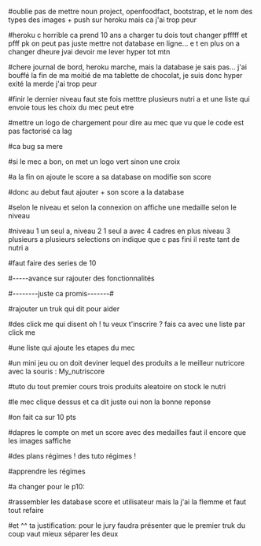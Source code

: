 
#oublie pas de mettre noun project, openfoodfact, bootstrap, et le nom des types des images + push sur heroku mais ca j'ai trop peur

#heroku c horrible ca prend 10 ans a charger tu dois tout changer pfffff et pfff pk on peut pas juste mettre not database en ligne... e t en plus on a changer dheure jvai devoir me lever hyper tot mtn

#chere journal de bord, heroku marche, mais la database je sais pas... j'ai bouffé la fin de ma moitié de ma tablette de chocolat, je suis donc hyper exité la merde j'ai trop peur

#finir le dernier niveau faut ste fois metttre plusieurs nutri a et une liste qui envoie tous les choix du mec peut etre 

#mettre un logo de chargement pour dire au mec que vu que le code est pas factorisé ca lag

#ca bug sa mere

#si le mec a bon, on met un logo vert sinon une croix

#a la fin on ajoute le score a sa database on modifie son score

#donc au debut faut ajouter  + son score a la database

#selon le niveau et selon la connexion on affiche une medaille selon le niveau


#niveau 1 un seul a, niveau 2 1 seul a avec 4 cadres en plus niveau 3 plusieurs a plusieurs selections on indique que c pas fini il reste tant de nutri a

#faut faire des series de 10





#-----avance sur rajouter des fonctionnalités

#--------juste ca promis-------#

#rajouter un truk qui dit pour aider

  #des click me qui disent oh ! tu veux t'inscrire ? fais ca avec une liste par click me
  
  #une liste qui ajoute les etapes du mec

#un mini jeu ou on doit deviner lequel des produits a le meilleur nutricore avec la souris : My_nutriscore

  #tuto du tout premier cours trois produits aleatoire on stock le nutri
  
  #le mec clique dessus et ca dit juste oui non la bonne reponse
  
  #on fait ca sur 10 pts
  
  #dapres le compte on met un score avec des medailles faut il encore que les images saffiche

#des plans régimes ! des tuto régimes ! 

  #apprendre les régimes
  
  
  
  
  #a changer pour le p10:
  
  #rassembler les database score et utilisateur mais la j'ai la flemme et faut tout refaire
  
  #et ^^ ta justification: pour le jury faudra présenter que le premier truk du coup vaut mieux séparer les deux
  
   
  
  
  
  
  
  
